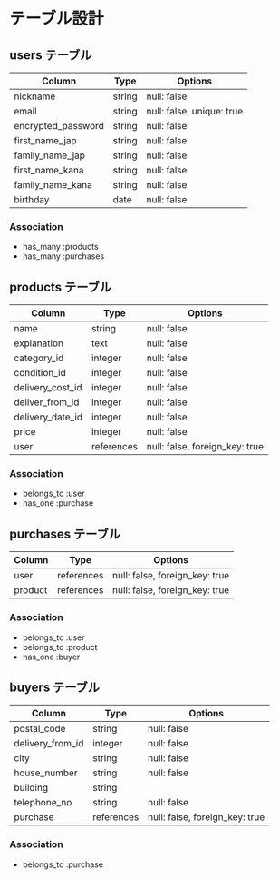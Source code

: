 # テーブル設計

## users テーブル
<!-- モデル名 -->
|Column              | Type   | Options                   |
| ------------------ | ------ | ------------------------- |
| nickname           | string | null: false               |
| email              | string | null: false, unique: true |
| encrypted_password | string | null: false               |
| first_name_jap     | string | null: false               |
| family_name_jap    | string | null: false               |
| first_name_kana    | string | null: false               |
| family_name_kana   | string | null: false               |
| birthday           | date   | null: false               |

### Association

- has_many :products
- has_many :purchases

## products テーブル

|Column             | Type       | Options                        |
| ----------------- | ---------- | -------------------------------|
| name              | string     | null: false                    |
| explanation       | text       | null: false                    |
| category_id       | integer    | null: false                    |
| condition_id      | integer    | null: false                    |
| delivery_cost_id  | integer    | null: false                    |
| deliver_from_id   | integer    | null: false                    |
| delivery_date_id  | integer    | null: false                    |
| price             | integer    | null: false                    |
| user              | references | null: false, foreign_key: true |

### Association

- belongs_to :user
- has_one    :purchase

## purchases テーブル

|Column             | Type       | Options                        |
| ----------------- | ---------- | -------------------------------|
| user              | references | null: false, foreign_key: true |
| product           | references | null: false, foreign_key: true |

### Association

- belongs_to :user
- belongs_to :product
- has_one    :buyer

## buyers テーブル

|Column             | Type       | Options                        |
| ----------------- | ---------- | ------------------------------ |
| postal_code       | string     | null: false                    |
| delivery_from_id  | integer    | null: false                    |
| city              | string     | null: false                    |
| house_number          | string     | null: false                    |
| building          | string     |                                |
| telephone_no      | string     | null: false                    |
| purchase          | references | null: false, foreign_key: true |

### Association

- belongs_to :purchase


